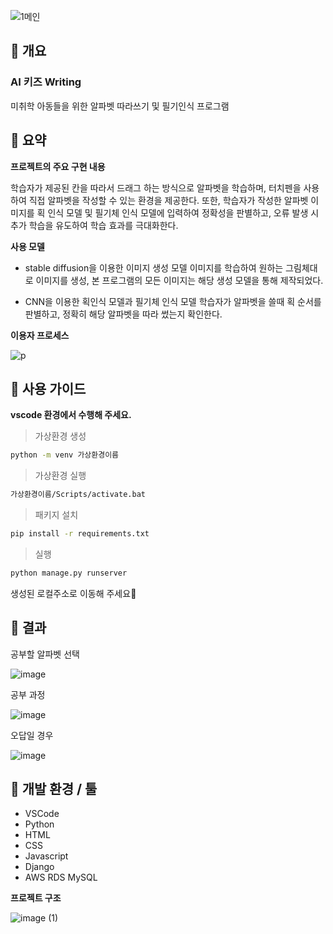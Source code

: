 ![1메인](https://github.com/dohyeonnlee/alphabet_write/assets/99801524/d9e630da-2cdb-4191-8e4b-df4fcd4ad25e)

## 📌 개요

### AI 키즈 Writing
미취학 아동들을 위한 알파벳 따라쓰기 및 필기인식 프로그램



## 📌 요약

**프로젝트의 주요 구현 내용**

학습자가 제공된 칸을 따라서 드래그 하는 방식으로 알파벳을 학습하며, 터치펜을 사용하여 직접 알파벳을 작성할 수 있는 환경을 제공한다. 또한, 학습자가 작성한 알파벳 이미지를 획 인식 모델 및 필기체 인식 모델에 입력하여 정확성을 판별하고, 오류 발생 시 추가 학습을 유도하여 학습 효과를 극대화한다. 

**사용 모델**

- stable diffusion을 이용한 이미지 생성 모델
이미지를 학습하여 원하는 그림체대로 이미지를 생성, 본 프로그램의 모든 이미지는 해당 생성 모델을 통해 제작되었다.

- CNN을 이용한 획인식 모델과 필기체 인식 모델
학습자가 알파벳을 쓸때 획 순서를 판별하고, 정확히 해당 알파벳을 따라 썼는지 확인한다.

**이용자 프로세스**

![p](https://github.com/dohyeonnlee/alphabet_write/assets/99801524/65f42ad3-6bc5-40a1-8d78-e55a4d6bac7a)





## 📌 사용 가이드

**vscode 환경에서 수행해 주세요.**
   

>가상환경 생성

```bash
python -m venv 가상환경이름
```
>가상환경 실행
```bash
가상환경이름/Scripts/activate.bat
```
>패키지 설치
```bash
pip install -r requirements.txt
```
>실행
```bash
python manage.py runserver
```

생성된 로컬주소로 이동해 주세요🚀





## 📌 결과

공부할 알파벳 선택

![image](https://github.com/dohyeonnlee/alphabet_write/assets/99801524/153979a6-0ed8-460e-b2eb-535e604d5fb2)


공부 과정

![image](https://github.com/dohyeonnlee/alphabet_write/assets/99801524/4186bd58-cef0-4a1d-b4eb-550f532015a4)


오답일 경우

![image](https://github.com/dohyeonnlee/alphabet_write/assets/99801524/7b743b81-a996-4084-b772-2ea855ad3ee1)




## 📌 개발 환경 / 툴

- VSCode
- Python
- HTML
- CSS
- Javascript
- Django
- AWS RDS MySQL


**프로젝트 구조**

![image (1)](https://github.com/dohyeonnlee/alphabet_write/assets/99801524/971fcc86-b1a7-4bfc-a8c6-fd9df150b7a0)




